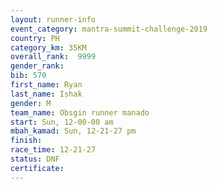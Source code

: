 ```yaml
---
layout: runner-info 
event_category: mantra-summit-challenge-2019 
country: PH
category_km: 35KM 
overall_rank:  9999
gender_rank: 
bib: 570
first_name: Ryan
last_name: Ishak
gender: M
team_name: Obsgin runner manado
start: Sun, 12-00-00 am
mbah_kamad: Sun, 12-21-27 pm
finish: 
race_time: 12-21-27
status: DNF
certificate: 
---
```

